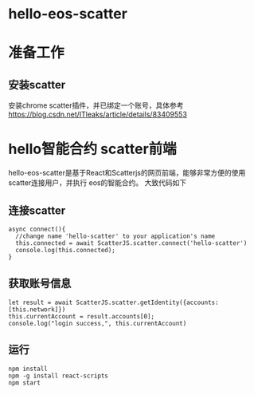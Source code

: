# hello-eos-scatter
# 准备工作
## 安装scatter
安装chrome scatter插件，并已绑定一个账号，具体参考
https://blog.csdn.net/ITleaks/article/details/83409553

# hello智能合约 scatter前端
hello-eos-scatter是基于React和Scatterjs的网页前端，能够非常方便的使用scatter连接用户，并执行
eos的智能合约。
大致代码如下
## 连接scatter
```
async connect(){
  //change name 'hello-scatter' to your application's name
  this.connected = await ScatterJS.scatter.connect('hello-scatter')
  console.log(this.connected);
}
```
## 获取账号信息
```
let result = await ScatterJS.scatter.getIdentity({accounts:[this.network]})
this.currentAccount = result.accounts[0];
console.log("login success,", this.currentAccount)
```
## 运行
```
npm install
npm -g install react-scripts
npm start
```
